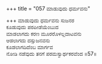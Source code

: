 +++
title = "057 ಮಾಡುವುದು ಧರ್ಮವನು"

+++
ಮಾಡುವುದು ಧರ್ಮವನು ಸುಜನರ   
ಕೂಡುವುದು ಪರಪೀಡೆಯೆಂಬುದ  
ಮಾಡಲಾಗದು ಕರಣ ಮೂರರೊಳಲ್ಲದಾಟವನು  
ಆಡಲಾಗದು ದಸ್ಸುಜನವನು  
ಕೂಡಲಾಗದಿದೆಂಬ ಮಾರ್ಗವ  
ನೋಡಿ ನಡೆವುದು ತನಗೆ ಪರಮಸ್ವಾರ್ಥಕರವೆಂದ   ॥57॥